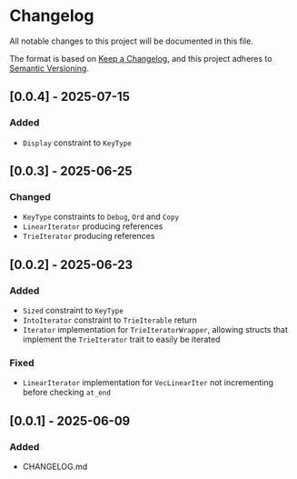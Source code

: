 # Changelog

All notable changes to this project will be documented in this file.

The format is based on [Keep a Changelog](https://keepachangelog.com/en/1.1.0/),
and this project adheres to [Semantic Versioning](https://semver.org/spec/v2.0.0.html).

## [0.0.4] - 2025-07-15

### Added

- `Display` constraint to `KeyType`

## [0.0.3] - 2025-06-25

### Changed

- `KeyType` constraints to `Debug`, `Ord` and `Copy`
- `LinearIterator` producing references
- `TrieIterator` producing references

## [0.0.2] - 2025-06-23

### Added

- `Sized` constraint to `KeyType`
- `IntoIterator` constraint to `TrieIterable` return
- `Iterator` implementation for `TrieIteratorWrapper`, allowing structs that implement the `TrieIterator` trait to easily be iterated

### Fixed

- `LinearIterator` implementation for `VecLinearIter` not incrementing before checking `at_end`

## [0.0.1] - 2025-06-09

### Added

- CHANGELOG.md